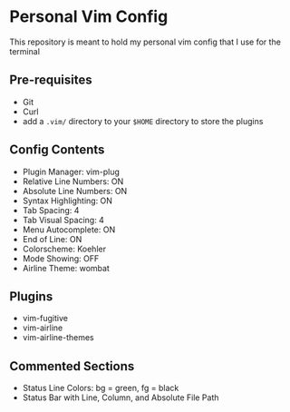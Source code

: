 # Personal Vim Config

This repository is meant to hold my personal vim config that I use for the terminal

## Pre-requisites
- Git
- Curl
- add a `.vim/` directory to your `$HOME` directory to store the plugins

## Config Contents
- Plugin Manager: vim-plug
- Relative Line Numbers: ON
- Absolute Line Numbers: ON
- Syntax Highlighting: ON
- Tab Spacing: 4
- Tab Visual Spacing: 4
- Menu Autocomplete: ON
- End of Line: ON
- Colorscheme: Koehler
- Mode Showing: OFF
- Airline Theme: wombat

## Plugins
- vim-fugitive
- vim-airline
- vim-airline-themes

## Commented Sections
- Status Line Colors: bg = green, fg = black
- Status Bar with Line, Column, and Absolute File Path
